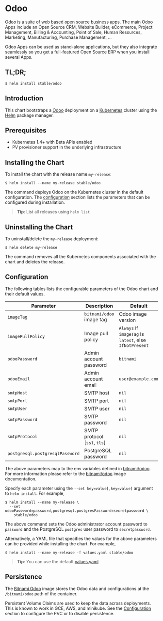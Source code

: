 # Odoo

[Odoo](https://www.odoo.com/) is a suite of web based open source business apps. The main Odoo Apps include an Open Source CRM, Website Builder, eCommerce, Project Management, Billing & Accounting, Point of Sale, Human Resources, Marketing, Manufacturing, Purchase Management, ...

Odoo Apps can be used as stand-alone applications, but they also integrate seamlessly so you get a full-featured Open Source ERP when you install several Apps.

## TL;DR;

```console
$ helm install stable/odoo
```

## Introduction

This chart bootstraps a [Odoo](https://github.com/bitnami/bitnami-docker-odoo) deployment on a [Kubernetes](http://kubernetes.io) cluster using the [Helm](https://helm.sh) package manager.

## Prerequisites

- Kubernetes 1.4+ with Beta APIs enabled
- PV provisioner support in the underlying infrastructure

## Installing the Chart

To install the chart with the release name `my-release`:

```console
$ helm install --name my-release stable/odoo
```

The command deploys Odoo on the Kubernetes cluster in the default configuration. The [configuration](#configuration) section lists the parameters that can be configured during installation.

> **Tip**: List all releases using `helm list`

## Uninstalling the Chart

To uninstall/delete the `my-release` deployment:

```console
$ helm delete my-release
```

The command removes all the Kubernetes components associated with the chart and deletes the release.

## Configuration

The following tables lists the configurable parameters of the Odoo chart and their default values.

|            Parameter            |         Description          |                         Default                         |
|---------------------------------|------------------------------|---------------------------------------------------------|
| `imageTag`                      | `bitnami/odoo` image tag     | Odoo image version                                      |
| `imagePullPolicy`               | Image pull policy            | `Always` if `imageTag` is `latest`, else `IfNotPresent` |
| `odooPassword`                  | Admin account password       | `bitnami`                                               |
| `odooEmail`                     | Admin account email          | `user@example.com`                                      |
| `smtpHost`                      | SMTP host                    | `nil`                                                   |
| `smtpPort`                      | SMTP port                    | `nil`                                                   |
| `smtpUser`                      | SMTP user                    | `nil`                                                   |
| `smtpPassword`                  | SMTP password                | `nil`                                                   |
| `smtpProtocol`                  | SMTP protocol [`ssl`, `tls`] | `nil`                                                   |
| `postgresql.postgresqlPassword` | PostgreSQL password          | `nil`                                                   |

The above parameters map to the env variables defined in [bitnami/odoo](http://github.com/bitnami/bitnami-docker-odoo). For more information please refer to the [bitnami/odoo](http://github.com/bitnami/bitnami-docker-odoo) image documentation.

Specify each parameter using the `--set key=value[,key=value]` argument to `helm install`. For example,

```console
$ helm install --name my-release \
  --set odooPassword=password,postgresql.postgresPassword=secretpassword \
    stable/odoo
```

The above command sets the Odoo administrator account password to `password` and the PostgreSQL `postgres` user password to `secretpassword`.

Alternatively, a YAML file that specifies the values for the above parameters can be provided while installing the chart. For example,

```console
$ helm install --name my-release -f values.yaml stable/odoo
```

> **Tip**: You can use the default [values.yaml](values.yaml)

## Persistence

The [Bitnami Odoo](https://github.com/bitnami/bitnami-docker-odoo) image stores the Odoo data and configurations at the `/bitnami/odoo` path of the container.

Persistent Volume Claims are used to keep the data across deployments. This is known to work in GCE, AWS, and minikube.
See the [Configuration](#configuration) section to configure the PVC or to disable persistence.
